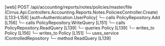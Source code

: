 [web] POST /api/accounting/reports/notes/policies/master/file  (Cirrus.Api.Controllers.Accounting.Reports.Notes.PoliciesController.Create)  [L133–L158] [auth=Authentication.UserPolicy]
  └─ calls PolicyRepository.Add [L156]
  └─ calls PolicyRepository.WriteQuery [L151]
  └─ calls PolicyRepository.ReadQuery [L139]
  └─ queries Policy [L139]
  └─ writes_to Policy [L156]
  └─ writes_to Policy [L151]
  └─ uses_service IControlledRepository<Policy>
    └─ method ReadQuery [L139]

